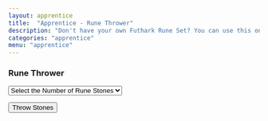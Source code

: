 ```yaml
---
layout: apprentice
title:  "Apprentice - Rune Thrower"
description: "Don't have your own Futhark Rune Set? You can use this one to get things done."
categories: "apprentice"
menu: "apprentice"
---
```

<h3 class="text-center">Rune Thrower</h3>
<div id="rune-stones-display">
<select id="number-of-stones" name="number">
<option value="0">Select the Number of Rune Stones</option>
<option value="1">1</option>
<option value="2">2</option>
<option value="3">3</option>
<option value="4">4</option>
<option value="5">5</option>
<option value="6">6</option>
<option value="7">7</option>
<option value="8">8</option>
<option value="9">9</option>
<option value="10">10</option>
<option value="11">11</option>
<option value="12">12</option>
<option value="13">13</option>
<option value="14">14</option>
<option value="15">15</option>
<option value="16">16</option>
<option value="17">17</option>
<option value="18">18</option>
<option value="19">19</option>
<option value="20">20</option>
<option value="21">21</option>
<option value="22">22</option>
<option value="23">23</option>
<option value="24">24</option>
<option value="25">25</option>
</select>

<button id="throw-stones" class="button">Throw Stones</button>

<ul id="rune-stone-results" class="clearfix unstyled inline">
</ul>
</div>
